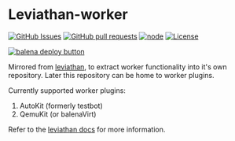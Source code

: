 # Leviathan-worker

[![GitHub Issues](https://img.shields.io/github/issues/balena-io/leviathan-worker.svg)](https://github.com/balena-io/leviathan-worker/issues)
[![GitHub pull requests](https://img.shields.io/github/issues-pr/balena-io/leviathan-worker.svg)](https://github.com/balena-io/leviathan-worker/pulls)
[![node](https://img.shields.io/badge/node-v12.0.0-green.svg)](https://nodejs.org/download/release/v12.0.0/)
[![License](https://img.shields.io/badge/license-APACHE%202.0-blue.svg)](https://opensource.org/licenses/Apache-2.0)

[![balena deploy button](https://www.balena.io/deploy.svg)](https://dashboard.balena-cloud.com/deploy?repoUrl=https://github.com/balena-os/leviathan-worker)

Mirrored from [leviathan](https://github.com/balena-os/leviathan/), to extract worker functionality into it's own repository. Later this repository can be home to worker plugins.

Currently supported worker plugins:

1. AutoKit (formerly testbot)
2. QemuKit (or balenaVirt)

Refer to the [leviathan docs](https://balena-os.github.io/leviathan) for more information.
